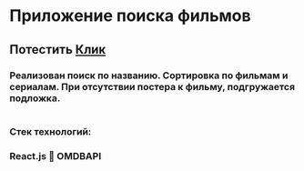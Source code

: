 # Приложение поиска фильмов
## Потестить [Клик](https://mediocrity.ru)
### Реализован поиск по названию. Сортировка по фильмам и сериалам. При отсутствии постера к фильму, подгружается подложка.
#
### Стек технологий:
### React.js 🌌 OMDBAPI
